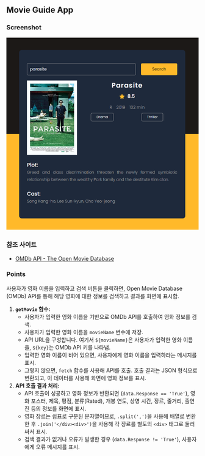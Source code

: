 ## Movie Guide App

### Screenshot

![screenshot](screenshot.png)

### 참조 사이트

- [OMDb API - The Open Movie Database](https://www.omdbapi.com/)

### Points

사용자가 영화 이름을 입력하고 검색 버튼을 클릭하면, Open Movie Database (OMDb) API를 통해 해당 영화에 대한 정보를 검색하고 결과를 화면에 표시함.

1. **`getMovie` 함수:**
   - 사용자가 입력한 영화 이름을 기반으로 OMDb API를 호출하여 영화 정보를 검색.
   - 사용자가 입력한 영화 이름을 `movieName` 변수에 저장.
   - API URL을 구성합니다. 여기서 `${movieName}`은 사용자가 입력한 영화 이름을, `${key}`는 OMDb API 키를 나타냄.
   - 입력한 영화 이름이 비어 있으면, 사용자에게 영화 이름을 입력하라는 메시지를 표시.
   - 그렇지 않으면, `fetch` 함수를 사용해 API를 호출. 호출 결과는 JSON 형식으로 변환되고, 이 데이터를 사용해 화면에 영화 정보를 표시.
2. **API 호출 결과 처리:**
   - API 호출이 성공하고 영화 정보가 반환되면 (`data.Response == 'True'`), 영화 포스터, 제목, 평점, 분류(Rated), 개봉 연도, 상영 시간, 장르, 줄거리, 출연진 등의 정보를 화면에 표시.
   - 영화 장르는 쉼표로 구분된 문자열이므로, `.split(',')`을 사용해 배열로 변환한 후 `.join('</div><div>')`을 사용해 각 장르를 별도의 `<div>` 태그로 둘러싸서 표시.
   - 검색 결과가 없거나 오류가 발생한 경우 (`data.Response != 'True'`), 사용자에게 오류 메시지를 표시.
